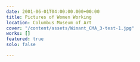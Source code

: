 ```yaml
---
date: 2001-06-01T04:00:00.000+00:00
title: Pictures of Women Working
location: Columbus Museum of Art
cover: "/content/assets/Winant_CMA_3-test-1.jpg"
works: []
featured: true
solo: false

---
```

